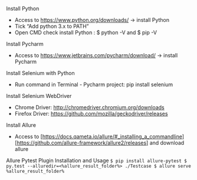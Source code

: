 Install Python
- Access to https://www.python.org/downloads/ -> install Python
- Tick “Add python 3.x to PATH” 
- Open CMD check install Python : $ python -V and $ pip -V

Install Pycharm 
- Access to https://www.jetbrains.com/pycharm/download/ -> install Pycharm

Install Selenium with Python
- Run command in Terminal - Pycharm project: pip install selenium

Install Selenium WebDriver
- Chrome Driver: http://chromedriver.chromium.org/downloads
- Firefox Driver: https://github.com/mozilla/geckodriver/releases

Install Allure 
- Access to
    [https://docs.qameta.io/allure/#_installing_a_commandline]
    [https://github.com/allure-framework/allure2/releases]
    and download allure

Allure Pytest Plugin
    Installation and Usage
        `$ pip install allure-pytest
        $ py.test --alluredir=<%allure_result_folder%> ./Testcase
        $ allure serve %allure_result_folder%`


